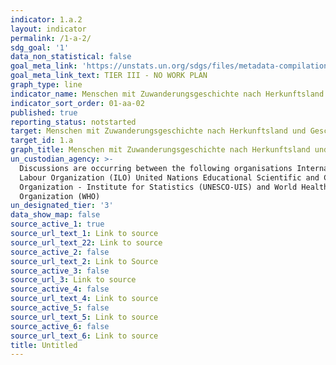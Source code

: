 ```yaml
---
indicator: 1.a.2
layout: indicator
permalink: /1-a-2/
sdg_goal: '1'
data_non_statistical: false
goal_meta_link: 'https://unstats.un.org/sdgs/files/metadata-compilation/Metadata-Goal-1.pdf'
goal_meta_link_text: TIER III - NO WORK PLAN
graph_type: line
indicator_name: Menschen mit Zuwanderungsgeschichte nach Herkunftsland und Geschlecht
indicator_sort_order: 01-aa-02
published: true
reporting_status: notstarted
target: Menschen mit Zuwanderungsgeschichte nach Herkunftsland und Geschlecht
target_id: 1.a
graph_title: Menschen mit Zuwanderungsgeschichte nach Herkunftsland und Geschlecht
un_custodian_agency: >-
  Discussions are occurring between the following organisations International
  Labour Organization (ILO) United Nations Educational Scientific and Cultural
  Organization - Institute for Statistics (UNESCO-UIS) and World Health
  Organization (WHO)
un_designated_tier: '3'
data_show_map: false
source_active_1: true
source_url_text_1: Link to source
source_url_text_22: Link to source
source_active_2: false
source_url_text_2: Link to Source
source_active_3: false
source_url_3: Link to source
source_active_4: false
source_url_text_4: Link to source
source_active_5: false
source_url_text_5: Link to source
source_active_6: false
source_url_text_6: Link to source
title: Untitled
---
```

